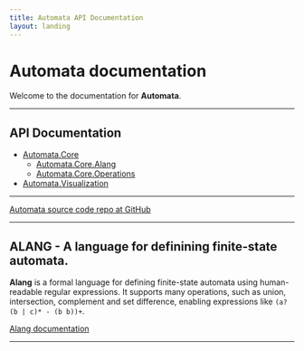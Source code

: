 ```yaml
---
title: Automata API Documentation
layout: landing
---
```


# Automata documentation

Welcome to the documentation for **Automata**.

---


## API Documentation

- [Automata.Core](xref:Automata.Core)  
    - [Automata.Core.Alang](xref:Automata.Core.Alang)
    - [Automata.Core.Operations](xref:Automata.Core.Operations)
- [Automata.Visualization](xref:Automata.Visualization)  


---
[Automata source code repo at GitHub](https://github.com/HexMerlin/Automata)

---

## ALANG - A language for definining finite-state automata. 

**Alang** is a formal language for defining finite-state automata using human-readable regular expressions. 
It supports many operations, such as union, intersection, complement and set difference, 
enabling expressions like `(a? (b | c)* - (b b))+`. 

[Alang documentation](ALANG.md)

---
